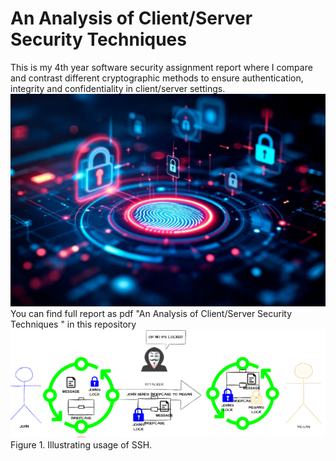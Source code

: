 # An Analysis of Client/Server Security Techniques
This is my 4th year software security assignment report where I compare and contrast 
different cryptographic methods to ensure authentication, integrity and confidentiality in 
client/server settings. 
![image](https://raw.githubusercontent.com/IvanLapickij/Security4_Project/refs/heads/main/images/security.png)
You can find full report as pdf "An Analysis of Client/Server Security Techniques " in this repository
![image](https://raw.githubusercontent.com/IvanLapickij/Security4_Project/refs/heads/main/images/ssh.png)
Figure 1. Illustrating usage of SSH. 
